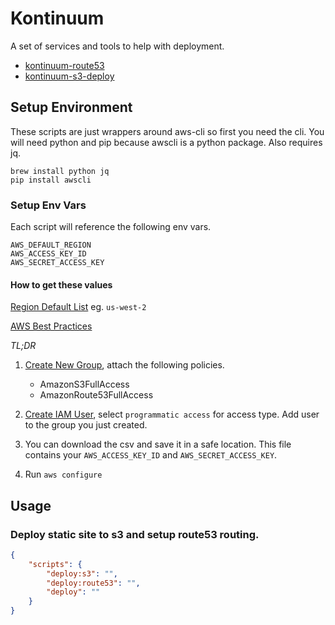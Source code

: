 # Kontinuum

A set of services and tools to help with deployment.

- [kontinuum-route53](https://github.com/esayemm/kontinuum/tree/master/packages/kontinuum-route53)
- [kontinuum-s3-deploy](https://github.com/esayemm/kontinuum/tree/master/packages/kontinuum-s3-deploy)

## Setup Environment

These scripts are just wrappers around aws-cli so first you need the cli. You will need python and pip because awscli is a python package. Also requires jq.

```
brew install python jq
pip install awscli
```

### Setup Env Vars

Each script will reference the following env vars.

```
AWS_DEFAULT_REGION
AWS_ACCESS_KEY_ID
AWS_SECRET_ACCESS_KEY
```

#### How to get these values

[Region Default List](http://docs.aws.amazon.com/general/latest/gr/rande.html) eg. `us-west-2`

[AWS Best Practices](http://docs.aws.amazon.com/IAM/latest/UserGuide/best-practices.html?icmpid=docs_iam_console)

*TL;DR*

1. [Create New Group](https://console.aws.amazon.com/iam/home?region=us-west-2#/groups), attach the following policies.
	
	- AmazonS3FullAccess
	- AmazonRoute53FullAccess
	
2. [Create IAM User](https://console.aws.amazon.com/iam/home?region=us-west-2#/users), select `programmatic access` for access type. Add user to the group you just created.
3. 	You can download the csv and save it in a safe location. This file contains your `AWS_ACCESS_KEY_ID` and `AWS_SECRET_ACCESS_KEY`.


4. Run `aws configure`


## Usage

### Deploy static site to s3 and setup route53 routing.

```json
{
	"scripts": {
		"deploy:s3": "",
		"deploy:route53": "",
		"deploy": ""
	}
}
```